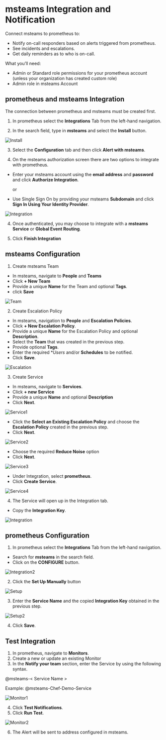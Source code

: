 # msteams Integration and Notification
Connect msteams to prometheus to:

* Notify on-call responders based on alerts triggered from prometheus.
* See incidents and escalations.
* Get daily reminders as to who is on-call.

What you’ll need:

 * Admin or Standard role permissions for your prometheus account (unless your organization has created custom role)
 * Admin role in msteams Account 

## prometheus and msteams Integration

The connection between prometheus and msteams must be created first.

1. In prometheus select the **Integrations** Tab from the left-hand navigation.

2. In the search field, type in **msteams** and select the **Install** button.

![Install](images/install.png)

3. Select the **Configuration** tab and then click **Alert with msteams**.

4. On the msteams authorization screen there are two options to integrate with prometheus.

* Enter your msteams account using the **email address** and **password** and click **Authorize Integration**.


   or
* Use Single Sign On by providing your msteams **Subdomain** and click **Sign In Using Your Identity Provider**.

![Integration](images/authorize.png)

4. Once authenticated, you may choose to integrate with a **msteams Service** or **Global Event Routing**.

5. Click **Finish Integration**

## msteams Configuration

1. Create msteams Team

-  In msteams, navigate to **People** and **Teams**
- Click **+ New Team**
- Provide a unique **Name** for the Team and optional **Tags**. 
- click **Save**

![Team](images/createteam.png)

2. Create Escalation Policy
- In msteams, navigation to **People** and **Escalation Policies**.
- Click **+ New Escalation Policy**.
- Provide a unique **Name** for the Escalation Policy and optional **Description**.
- Select the **Team** that was created in the previous step.
- Provide optional **Tags**.
- Enter the required **Users* and/or **Schedules** to be notified.
- Click **Save**.

![Escalation](images/createpolicy.png)

3. Create Service
- In msteams, navigate to **Services**.
- Click **+ new Service**
- Provide a unique **Name** and optional **Description**
- Click **Next**.

![Service1](images/service1.png)

- Click the **Select an Existing Escalation Policy** and choose the **Escalation Policy** created in the previous step.
- Click **Next**.

![Service2](images/service2.png)

- Choose the required **Reduce Noise** option
- Click **Next**.

![Service3](images/service3.png)

- Under Integration, select **prometheus**.
- Click **Create Service**.

![Service4](images/service4.png)

4. The Service will open up in the Integration tab.
- Copy the **Integration Key**.

![Integration](images/integrationkey.png)


## prometheus Configuration

1. In prometheus select the **Integrations** Tab from the left-hand navigation.
- Search for **msteams** in the search field.
- Click on the **CONFIGURE** button.

![Integration2](images/ddintegration.png)

2. Click the **Set Up Manually** button

![Setup](images/setup.png)

3. Enter the **Service Name** and the copied **Integration Key** obtained in the previous step.

![Setup2](images/servicename.png)

4. Click **Save**.

## Test Integration

1. In prometheus, navigate to **Monitors**.
2. Create a new or update an existing Monitor
3. In the **Notify your team** section, enter the Service by using the following syntax.

@msteams-< Service Name >

Example: @msteams-Chef-Demo-Service

![Monitor1](images/monitor1.png)

4. Click **Test Notifications**.
5. Click **Run Test**.

![Monitor2](images/monitor2.png)

6. The Alert will be sent to address configured in msteams.
